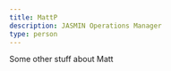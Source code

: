 ```yaml
---
title: MattP
description: JASMIN Operations Manager
type: person
---
```


Some other stuff about Matt